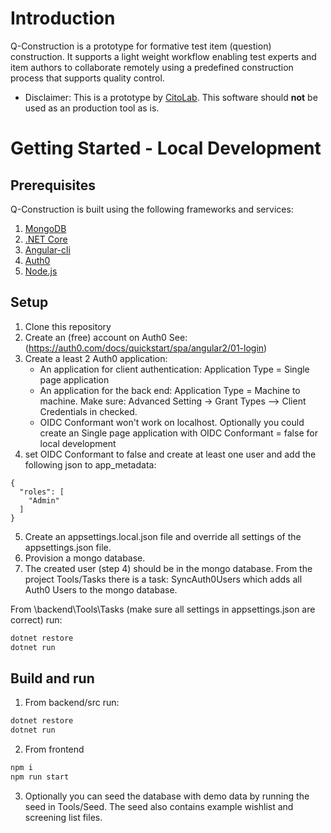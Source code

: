 # Introduction
Q-Construction is a prototype for formative test item (question) construction. It supports a light weight workflow enabling test experts and item authors to collaborate remotely using a predefined construction process that supports quality control.

 * Disclaimer: This is a prototype by [CitoLab](https://www.cito.nl/kennis-en-innovatie/citolab). This software should **not** be used as an production tool as is.

# Getting Started - Local Development

## Prerequisites

Q-Construction is built using the following frameworks and services:

1.  [MongoDB](https://www.mongodb.com/)
2.  [.NET Core](https://www.microsoft.com/net/download/)
3.  [Angular-cli](https://cli.angular.io/)
4.  [Auth0](https://auth0.com/)
5.  [Node.js](https://nodejs.org/)

## Setup

1.  Clone this repository
2.  Create an (free) account on Auth0 See: (https://auth0.com/docs/quickstart/spa/angular2/01-login)
3.  Create a least 2 Auth0 application:
      - An application for client authentication: Application Type = Single page application
      - An application for the back end: Application Type = Machine to machine. Make sure: Advanced Setting -> Grant Types --> Client Credentials in checked.
      - OIDC Conformant won't work on localhost. Optionally you could create an Single page application with OIDC Conformant = false for local development
4.  set OIDC Conformant to false and create at least one user and add the following json to app_metadata:
```
{
  "roles": [
    "Admin"
  ]
} 
```
5.  Create an appsettings.local.json file and override all settings of the appsettings.json file.
6.  Provision a mongo database.
7.  The created user (step 4) should be in the mongo database. From the project Tools/Tasks there is a task: SyncAuth0Users which adds all Auth0 Users to the mongo database.

From \backend\Tools\Tasks (make sure all settings in appsettings.json are correct) run: 
```sh
dotnet restore
dotnet run
```

## Build and run

1.  From backend/src run: 
```sh
dotnet restore
dotnet run
```
2.  From frontend
```sh
npm i
npm run start
```
3. Optionally you can seed the database with demo data by running the seed in Tools/Seed. The seed also contains example wishlist and screening list files.
